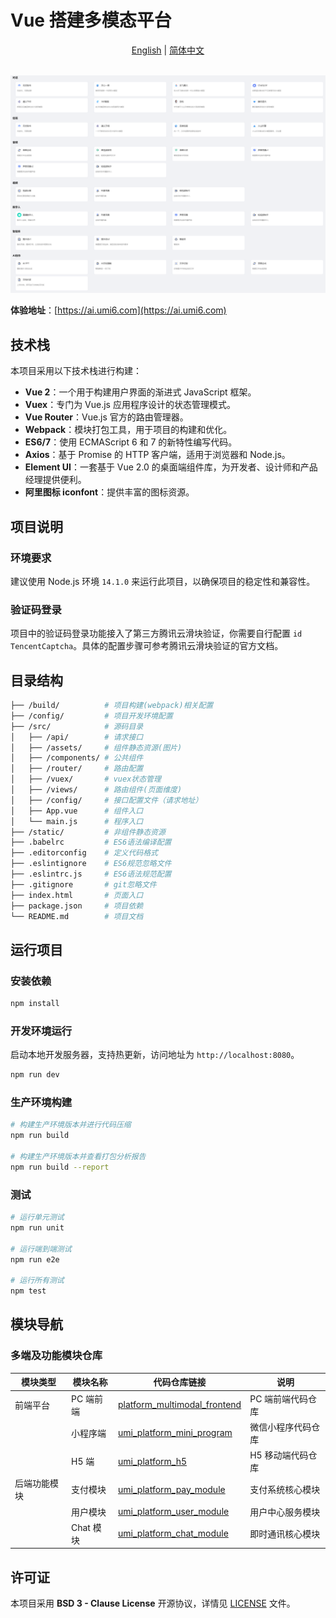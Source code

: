 # Vue 搭建多模态平台

<p align="center">
  <a href="./README.md">English</a> |
  <a href="./README_zh.md">简体中文</a> 
</p>
<div align="center">
  <br>
  <img src="https://github.com/UMIntelligence/platform_multimodal/blob/main/assets/7ccaf2c1-9b72-41ae-9a89-5688c94b7abe.png" alt="platform multimodal">
</div>

**体验地址**：[https://ai.umi6.com](https://ai.umi6.com)

## 技术栈
本项目采用以下技术栈进行构建：
- **Vue 2**：一个用于构建用户界面的渐进式 JavaScript 框架。
- **Vuex**：专门为 Vue.js 应用程序设计的状态管理模式。
- **Vue Router**：Vue.js 官方的路由管理器。
- **Webpack**：模块打包工具，用于项目的构建和优化。
- **ES6/7**：使用 ECMAScript 6 和 7 的新特性编写代码。
- **Axios**：基于 Promise 的 HTTP 客户端，适用于浏览器和 Node.js。
- **Element UI**：一套基于 Vue 2.0 的桌面端组件库，为开发者、设计师和产品经理提供便利。
- **阿里图标 iconfont**：提供丰富的图标资源。

## 项目说明
### 环境要求
建议使用 Node.js 环境 `14.1.0` 来运行此项目，以确保项目的稳定性和兼容性。

### 验证码登录
项目中的验证码登录功能接入了第三方腾讯云滑块验证，你需要自行配置 `id TencentCaptcha`。具体的配置步骤可参考腾讯云滑块验证的官方文档。

## 目录结构
```bash
├── /build/          # 项目构建(webpack)相关配置
├── /config/         # 项目开发环境配置
├── /src/            # 源码目录
│   ├── /api/        # 请求接口
│   ├── /assets/     # 组件静态资源(图片)
│   ├── /components/ # 公共组件
│   ├── /router/     # 路由配置
│   ├── /vuex/       # vuex状态管理
│   ├── /views/      # 路由组件(页面维度)
│   ├── /config/     # 接口配置文件（请求地址）
│   ├── App.vue      # 组件入口
│   └── main.js      # 程序入口
├── /static/         # 非组件静态资源
├── .babelrc         # ES6语法编译配置
├── .editorconfig    # 定义代码格式
├── .eslintignore    # ES6规范忽略文件
├── .eslintrc.js     # ES6语法规范配置
├── .gitignore       # git忽略文件
├── index.html       # 页面入口
├── package.json     # 项目依赖
└── README.md        # 项目文档
```

## 运行项目
### 安装依赖
```bash
npm install
```

### 开发环境运行
启动本地开发服务器，支持热更新，访问地址为 `http://localhost:8080`。
```bash
npm run dev
```

### 生产环境构建
```bash
# 构建生产环境版本并进行代码压缩
npm run build

# 构建生产环境版本并查看打包分析报告
npm run build --report
```

### 测试
```bash
# 运行单元测试
npm run unit

# 运行端到端测试
npm run e2e

# 运行所有测试
npm test
```

## 模块导航

### 多端及功能模块仓库
| 模块类型       | 模块名称       | 代码仓库链接                          | 说明                  |
|----------------|----------------|---------------------------------------|-----------------------|
| 前端平台       | PC 端前端      | [platform_multimodal_frontend](https://github.com/UMIntelligence/platform_multimodal_frontend)        | PC 端前端代码仓库     |
|                | 小程序端       | [umi_platform_mini_program](https://github.com/ymzn3820/umi_platform_mini_program)    | 微信小程序代码仓库    |
|                | H5 端          | [umi_platform_h5](https://github.com/ymzn3820/umi_platform_h5)                     | H5 移动端代码仓库     |
| 后端功能模块   | 支付模块       | [umi_platform_pay_module](https://github.com/ymzn3820/umi_platform_pay_module)       | 支付系统核心模块      |
|                | 用户模块       | [umi_platform_user_module](https://github.com/ymzn3820/umi_platform_user_module)       | 用户中心服务模块      |
|                | Chat 模块      | [umi_platform_chat_module](https://github.com/ymzn3820/umi_platform_chat_module)      | 即时通讯核心模块      |


## 许可证
本项目采用 **BSD 3 - Clause License** 开源协议，详情见 [LICENSE](LICENSE) 文件。

